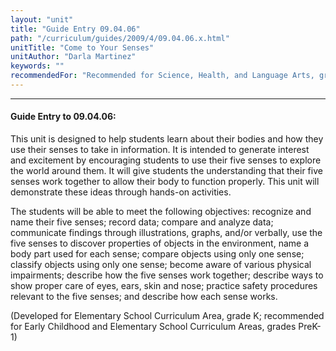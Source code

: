 ```yaml
---
layout: "unit"
title: "Guide Entry 09.04.06"
path: "/curriculum/guides/2009/4/09.04.06.x.html"
unitTitle: "Come to Your Senses"
unitAuthor: "Darla Martinez"
keywords: ""
recommendedFor: "Recommended for Science, Health, and Language Arts, grades pre-K-1"
---
```

<body>
<hr/>
<h4>
Guide Entry to 09.04.06:
</h4>
This unit is designed to help students learn about their bodies and how they use their senses to take in information. It is intended to generate interest and excitement by encouraging students to use their five senses to explore the world around them. It will give students the understanding that their five senses work together to allow their body to function properly. This unit will demonstrate these ideas through hands-on activities.
<p>
The students will be able to meet the following objectives: recognize and name their five senses; record data; compare and analyze data; communicate findings through illustrations, graphs, and/or verbally, use the five senses to discover properties of objects in the environment, name a body part used for each sense; compare objects using only one sense; classify objects using only one sense; become aware of various physical impairments; describe how the five senses work together; describe ways to show proper care of eyes, ears, skin and nose; practice safety procedures relevant to the five senses; and describe how each sense works.
</p>
<p>
(Developed for Elementary School Curriculum Area, grade K; recommended for Early Childhood and Elementary School Curriculum Areas, grades PreK-1)
</p>
</body>
